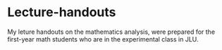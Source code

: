 # Lecture-handouts
My leture handouts on the mathematics analysis, were prepared for the first-year math students who are in the experimental class in JLU.

